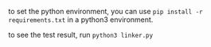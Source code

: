 to set the python environment, you can use 
`pip install -r requirements.txt`
in a python3 environment.

to see the test result, run
`python3 linker.py`